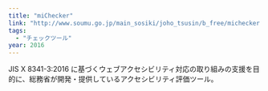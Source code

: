 ```yaml
---
title: "miChecker"
link: "http://www.soumu.go.jp/main_sosiki/joho_tsusin/b_free/michecker.html"
tags:
  - "チェックツール"
year: 2016
---
```


JIS X 8341-3:2016 に基づくウェブアクセシビリティ対応の取り組みの支援を目的に、総務省が開発・提供しているアクセシビリティ評価ツール。
